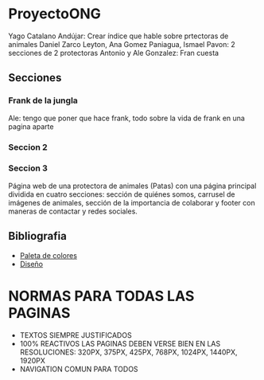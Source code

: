 # ProyectoONG

Yago Catalano Andújar: Crear índice que hable sobre prtectoras de animales
Daniel Zarco Leyton, Ana Gomez Paniagua, Ismael Pavon: 2 secciones de 2 protectoras
Antonio y Ale Gonzalez: Fran cuesta

## Secciones

### Frank de la jungla
Ale: tengo que poner que hace frank, todo sobre la vida de frank en una pagina aparte
### Seccion 2

### Seccion 3
Página web de una protectora de animales (Patas) con una página principal dividida en cuatro secciones: sección de quiénes somos, carrusel de imágenes de animales, sección de la importancia de colaborar y footer con maneras de contactar y redes sociales.

## Bibliografia

- [Paleta de colores](https://coolors.co/071e22-1d7874-679289-f4c095-ee2e31)
- [Diseño](https://www.figma.com/design/hYBOyQaiCwswWqN2OVdd5O/Untitled?node-id=0-1&t=4Hld9jGuPimRevyn-1)

# NORMAS PARA TODAS LAS PAGINAS
- TEXTOS SIEMPRE JUSTIFICADOS
- 100% REACTIVOS LAS PAGINAS DEBEN VERSE BIEN EN LAS RESOLUCIONES: 320PX, 375PX, 425PX, 768PX, 1024PX, 1440PX, 1920PX
- NAVIGATION COMUN PARA TODOS